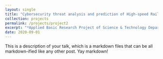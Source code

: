 ```yaml
---
layout: single
title: "Cybersecurity threat analysis and prediction of High-speed Railway Signal System based on knowledge graph"
collection: projects
permalink: /projects/project2
excerpt: "*Applied Basic Research Project of Science & Technology Department of Sichuan Province [grant 21YYJC3147]*"
date: 2020-09-01
---
```


This is a description of your talk, which is a markdown files that can be all markdown-ified like any other post. Yay markdown!
